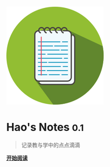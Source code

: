 
![logo](_media/icon.svg)
# Hao's Notes <small>0.1</small>

> 记录教与学中的点点滴滴









[**开始阅读**](/nav/README.md)
